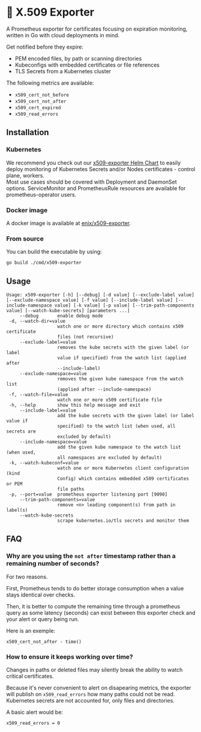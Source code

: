 # 🔏 X.509 Exporter

A Prometheus exporter for certificates focusing on expiration monitoring, written in Go with cloud deployments in mind.

Get notified before they expire:
* PEM encoded files, by path or scanning directories
* Kubeconfigs with embedded certificates or file references
* TLS Secrets from a Kubernetes cluster

The following metrics are available:
* `x509_cert_not_before`
* `x509_cert_not_after`
* `x509_cert_expired`
* `x509_read_errors`

## Installation

### Kubernetes

We recommend you check out our [x509-exporter Helm Chart](https://github.com/enix/helm-charts/tree/master/charts/x509-exporter)
to easily deploy monitoring of Kubernetes Secrets and/or Nodes certificates - control plane, workers.  
Most use cases should be covered with Deployment and DaemonSet options. ServiceMonitor and PrometheusRule resources
are available for prometheus-operator users.

### Docker image

A docker image is available at [enix/x509-exporter](https://hub.docker.com/r/enix/x509-exporter).

### From source

You can build the executable by using:

```
go build ./cmd/x509-exporter
```

## Usage

```
Usage: x509-exporter [-h] [--debug] [-d value] [--exclude-label value] [--exclude-namespace value] [-f value] [--include-label value] [--include-namespace value] [-k value] [-p value] [--trim-path-components value] [--watch-kube-secrets] [parameters ...]
     --debug       enable debug mode
 -d, --watch-dir=value
                   watch one or more directory which contains x509 certificate
                   files (not recursive)
     --exclude-label=value
                   removes the kube secrets with the given label (or label
                   value if specified) from the watch list (applied after
                   --include-label)
     --exclude-namespace=value
                   removes the given kube namespace from the watch list
                   (applied after --include-namespace)
 -f, --watch-file=value
                   watch one or more x509 certificate file
 -h, --help        show this help message and exit
     --include-label=value
                   add the kube secrets with the given label (or label value if
                   specified) to the watch list (when used, all secrets are
                   excluded by default)
     --include-namespace=value
                   add the given kube namespace to the watch list (when used,
                   all namespaces are excluded by default)
 -k, --watch-kubeconf=value
                   watch one or more Kubernetes client configuration (kind
                   Config) which contains embedded x509 certificates or PEM
                   file paths
 -p, --port=value  prometheus exporter listening port [9090]
     --trim-path-components=value
                   remove <n> leading component(s) from path in label(s)
     --watch-kube-secrets
                   scrape kubernetes.io/tls secrets and monitor them
```

## FAQ

### Why are you using the `not after` timestamp rather than a remaining number of seconds?

For two reasons.

First, Prometheus tends to do better storage consumption when a value stays identical over checks.

Then, it is better to compute the remaining time through a prometheus query as some latency (seconds) can exist
between this exporter check and your alert or query being run.

Here is an exemple:

```
x509_cert_not_after - time()
```

### How to ensure it keeps working over time?

Changes in paths or deleted files may silently break the ability to watch critical certificates.

Because it's never convenient to alert on disapearing metrics, the exporter will publish on `x509_read_errors` how many
paths could not be read. Kubernetes secrets are not accounted for, only files and directories.

A basic alert would be:
```
x509_read_errors = 0
```
